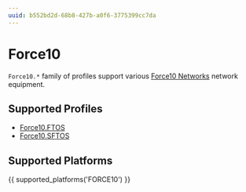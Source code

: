 ```yaml
---
uuid: b552bd2d-68b8-427b-a0f6-3775399cc7da
---
```

# Force10

`Force10.*` family of profiles support various [Force10 Networks](http://force10networks.com/)
network equipment.

## Supported Profiles

- [Force10.FTOS](Force10.FTOS.md)
- [Force10.SFTOS](Force10.SFTOS.md)

## Supported Platforms

{{ supported_platforms('FORCE10') }}
